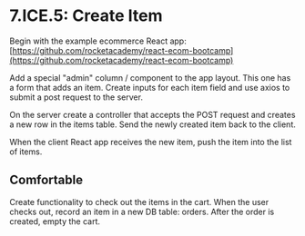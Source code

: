 # 7.ICE.5: Create Item

Begin with the example ecommerce React app: [https://github.com/rocketacademy/react-ecom-bootcamp](https://github.com/rocketacademy/react-ecom-bootcamp)

Add a special "admin" column / component to the app layout. This one has a form that adds an item. Create inputs for each item field and use axios to submit a post request to the server.

On the server create a controller that accepts the POST request and creates a new row in the items table. Send the newly created item back to the client.

When the client React app receives the new item, push the item into the list of items.

## Comfortable

Create functionality to check out the items in the cart. When the user checks out, record an item in a new DB table: orders. After the order is created, empty the cart.

